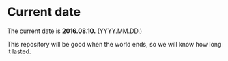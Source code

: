 # Current date

The current date is **2016.08.10.** (YYYY.MM.DD.)

This repository will be good when the world ends, so we will know how long it lasted.